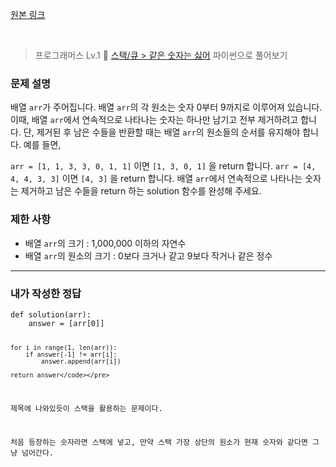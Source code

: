 <p><a href="https://velog.io/@yje9802/%ED%94%84%EB%A1%9C%EA%B7%B8%EB%9E%98%EB%A8%B8%EC%8A%A4-%EC%8A%A4%ED%83%9D%ED%81%90-%EA%B0%99%EC%9D%80-%EC%88%AB%EC%9E%90%EB%8A%94-%EC%8B%AB%EC%96%B4" target="blank">원본 링크</a></p><br><blockquote>
<p>프로그래머스 Lv.1 🌱
<a href="https://school.programmers.co.kr/learn/courses/30/lessons/12906">스택/큐 &gt; 같은 숫자는 싫어</a>
파이썬으로 풀어보기</p>
</blockquote>
<h3 id="문제-설명">문제 설명</h3>
<p>배열 <code>arr</code>가 주어집니다. 배열 <code>arr</code>의 각 원소는 숫자 0부터 9까지로 이루어져 있습니다. 이때, 배열 <code>arr</code>에서 연속적으로 나타나는 숫자는 하나만 남기고 전부 제거하려고 합니다. 단, 제거된 후 남은 수들을 반환할 때는 배열 <code>arr</code>의 원소들의 순서를 유지해야 합니다. 예를 들면,</p>
<p><code>arr = [1, 1, 3, 3, 0, 1, 1]</code> 이면 <code>[1, 3, 0, 1]</code> 을 return 합니다.
<code>arr = [4, 4, 4, 3, 3]</code> 이면 <code>[4, 3]</code> 을 return 합니다.
배열 <code>arr</code>에서 연속적으로 나타나는 숫자는 제거하고 남은 수들을 return 하는 solution 함수를 완성해 주세요.</p>
<h3 id="제한-사항">제한 사항</h3>
<ul>
<li>배열 <code>arr</code>의 크기 : 1,000,000 이하의 자연수</li>
<li>배열 <code>arr</code>의 원소의 크기 : 0보다 크거나 같고 9보다 작거나 같은 정수</li>
</ul>
<hr />
<h3 id="내가-작성한-정답">내가 작성한 정답</h3>
<pre><code class="language-python">def solution(arr):
    answer = [arr[0]]

    for i in range(1, len(arr)):
        if answer[-1] != arr[i]:
            answer.append(arr[i])

    return answer</code></pre>
<p>제목에 나와있듯이 스택을 활용하는 문제이다. </p>
<p>처음 등장하는 숫자라면 스택에 넣고, 만약 스택 가장 상단의 원소가 현재 숫자와 같다면 그냥 넘어간다. </p>